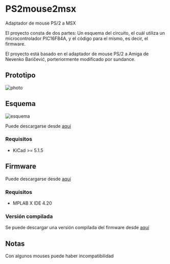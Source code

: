 # PS2mouse2msx

Adaptador de mouse PS/2 a MSX

El proyecto consta de dos partes: Un esquema del circuito, el cuál utiliza un microcontrolador PIC16F84A, y el código para el mismo, es decir, el firmware.

El proyecto está basado en el adaptador de mouse PS/2 a Amiga de Nevenko Baričević, porteriormente modificado por sundance.

## Prototipo

![photo](https://user-images.githubusercontent.com/75378876/179086170-0954179a-c54f-40e1-a3d7-e3ecbee422f7.jpg)

## Esquema

![esquema](https://user-images.githubusercontent.com/75378876/175794188-36a1ba7c-e46a-431f-8307-126c1a26419e.png)

Puede descargarse desde [aquí](https://github.com/fcamussi/ps2mouse2msx/tree/main/schematic)

### Requisitos

* KiCad >= 5.1.5

## Firmware

Puede descargarse desde [aquí](https://github.com/fcamussi/ps2mouse2msx/tree/main/firmware)

### Requisitos

* MPLAB X IDE 4.20

### Versión compilada

Se puede descargar una versión compilada del firmware desde [aquí](https://github.com/fcamussi/ps2mouse2msx/tree/main/firmware/build)

## Notas

Con algunos mouses puede haber incompatibilidad
